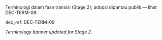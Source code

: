 <div data-disclaimer-block="terminology_banner">
<p data-disclaimer-id="D6">Terminologi dalam fase transisi (Stage 2); adopsi dipantau publik — lihat DEC-TERM-09.</p>
</div>

dec_ref: DEC-TERM-09

_Terminology banner updated for Stage 2._
